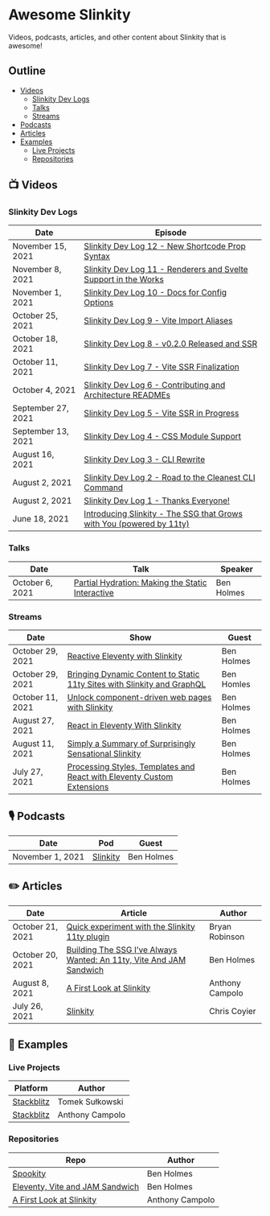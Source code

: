 # Awesome Slinkity

Videos, podcasts, articles, and other content about Slinkity that is awesome!

## Outline

* [Videos](https://github.com/slinkity/awesome-slinkity#-videos)
  * [Slinkity Dev Logs](https://github.com/slinkity/awesome-slinkity#slinkity-dev-logs)
  * [Talks](https://github.com/slinkity/awesome-slinkity#talks)
  * [Streams](https://github.com/slinkity/awesome-slinkity#streams)
* [Podcasts](https://github.com/slinkity/awesome-slinkity#-podcasts)
* [Articles](https://github.com/slinkity/awesome-slinkity#%EF%B8%8F-articles)
* [Examples](https://github.com/slinkity/awesome-slinkity#-examples)
  * [Live Projects](https://github.com/slinkity/awesome-slinkity#live-projects)
  * [Repositories](https://github.com/slinkity/awesome-slinkity#repositories)

## 📺 Videos

### Slinkity Dev Logs

|Date|Episode|
|----|-------|
|November 15, 2021|[Slinkity Dev Log 12 - New Shortcode Prop Syntax](https://twitter.com/slinkitydotdev/status/1460269997754920961)|
|November 8, 2021|[Slinkity Dev Log 11 - Renderers and Svelte Support in the Works](https://twitter.com/slinkitydotdev/status/1457731372278243329)|
|November 1, 2021|[Slinkity Dev Log 10 - Docs for Config Options](https://twitter.com/slinkitydotdev/status/1455177730367139848)|
|October 25, 2021|[Slinkity Dev Log 9 - Vite Import Aliases](https://twitter.com/slinkitydotdev/status/1452639538665435138)|
|October 18, 2021|[Slinkity Dev Log 8 - v0.2.0 Released and SSR](https://twitter.com/slinkitydotdev/status/1450106906920501253)|
|October 11, 2021|[Slinkity Dev Log 7 - Vite SSR Finalization](https://twitter.com/slinkitydotdev/status/1447560284781125633)|
|October 4, 2021|[Slinkity Dev Log 6 - Contributing and Architecture READMEs](https://twitter.com/slinkitydotdev/status/1445207968425955334)|
|September 27, 2021|[Slinkity Dev Log 5 - Vite SSR in Progress](https://twitter.com/slinkitydotdev/status/1442640906004357121)|
|September 13, 2021|[Slinkity Dev Log 4 - CSS Module Support](https://twitter.com/slinkitydotdev/status/1437413217404399619)|
|August 16, 2021|[Slinkity Dev Log 3 - CLI Rewrite](https://twitter.com/slinkitydotdev/status/1427444542337425410)|
|August 2, 2021|[Slinkity Dev Log 2 - Road to the Cleanest CLI Command](https://www.youtube.com/watch?v=auQPywgzdpY)|
|August 2, 2021|[Slinkity Dev Log 1 - Thanks Everyone!](https://www.youtube.com/watch?v=G0hDOqpkuVg)|
|June 18, 2021|[Introducing Slinkity - The SSG that Grows with You (powered by 11ty)](https://www.youtube.com/watch?v=fiqhXjatC7g)|

### Talks

|Date|Talk|Speaker|
|----|----|-------|
|October 6, 2021|[Partial Hydration: Making the Static Interactive](https://www.youtube.com/watch?v=CyTHEh2yyr8)|Ben Holmes|

### Streams

|Date|Show|Guest|
|----|----|-----|
|October 29, 2021|[Reactive Eleventy with Slinkity](https://www.youtube.com/watch?v=GsZSaOGGzUg)|Ben Holmes|
|October 29, 2021|[Bringing Dynamic Content to Static 11ty Sites with Slinkity and GraphQL](https://www.youtube.com/watch?v=Od-xAgNaDdY)|Ben Homles|
|October 11, 2021|[Unlock component-driven web pages with Slinkity](https://www.youtube.com/watch?v=DqUGJyuX8m0)|Ben Holmes|
|August 27, 2021|[React in Eleventy With Slinkity](https://www.youtube.com/watch?v=nuLAGrEQR80)|Ben Holmes|
|August 11, 2021|[Simply a Summary of Surprisingly Sensational Slinkity](https://www.youtube.com/watch?v=mRO0SxGI3pM)|Ben Holmes|
|July 27, 2021|[Processing Styles, Templates and React with Eleventy Custom Extensions](https://someantics.dev/eleventy-custom-extensions/)|Ben Holmes|

## 🎙 Podcasts

|Date|Pod|Guest|
|----|---|-----|
|November 1, 2021|[Slinkity](https://fsjam.org/episodes/episode-49-slinkity-with-ben-holmes)|Ben Holmes|

## ✏️ Articles

|Date|Article|Author|
|----|-------|------|
|October 21, 2021|[Quick experiment with the Slinkity 11ty plugin](https://bryanlrobinson.com/blog/quick-experiment-with-the-slinkity-11ty-plugin/)|Bryan Robinson|
|October 20, 2021|[Building The SSG I’ve Always Wanted: An 11ty, Vite And JAM Sandwich](https://www.smashingmagazine.com/2021/10/building-ssg-11ty-vite-jam-sandwich/)|Ben Holmes|
|August 8, 2021|[A First Look at Slinkity](https://dev.to/ajcwebdev/a-first-look-at-slinkity-3ig)|Anthony Campolo|
|July 26, 2021|[Slinkity](https://css-tricks.com/slinkity/)|Chris Coyier|

## 💾 Examples

### Live Projects

|Platform|Author|
|--------|------|
|[Stackblitz](https://node.new/slinkity)|Tomek Sułkowski|
|[Stackblitz](https://stackblitz.com/edit/node-v8mqfv)|Anthony Campolo|

### Repositories

|Repo|Author|
|----|------|
|[Spookity](https://github.com/holben888/spookity)|Ben Holmes|
|[Eleventy, Vite and JAM Sandwich](https://github.com/Holben888/eleventy-vite-jam-sandwich)|Ben Holmes|
|[A First Look at Slinkity](https://github.com/ajcwebdev/ajcwebdev-slinkity)|Anthony Campolo|
